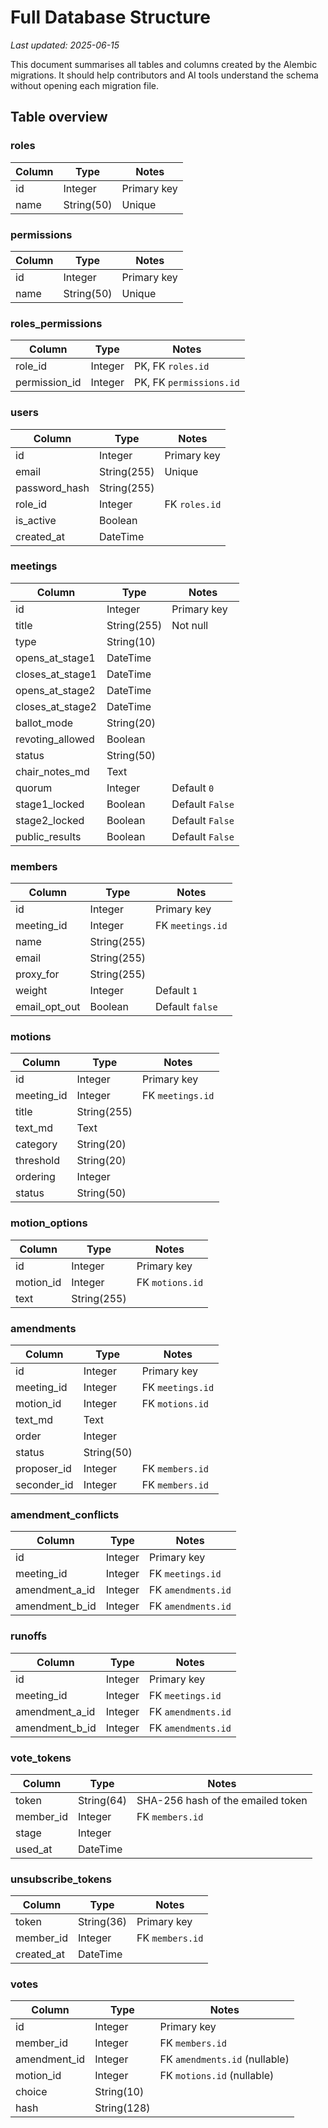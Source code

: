 # Full Database Structure

_Last updated: 2025-06-15_

This document summarises all tables and columns created by the Alembic migrations. It should help contributors and AI tools understand the schema without opening each migration file.

## Table overview

### roles
| Column | Type | Notes |
|-------|------|-------|
| id | Integer | Primary key |
| name | String(50) | Unique |

### permissions
| Column | Type | Notes |
|-------|------|-------|
| id | Integer | Primary key |
| name | String(50) | Unique |

### roles_permissions
| Column | Type | Notes |
|-------|------|-------|
| role_id | Integer | PK, FK `roles.id` |
| permission_id | Integer | PK, FK `permissions.id` |

### users
| Column | Type | Notes |
|-------|------|-------|
| id | Integer | Primary key |
| email | String(255) | Unique |
| password_hash | String(255) | |
| role_id | Integer | FK `roles.id` |
| is_active | Boolean | |
| created_at | DateTime | |

### meetings
| Column | Type | Notes |
|-------|------|-------|
| id | Integer | Primary key |
| title | String(255) | Not null |
| type | String(10) | |
| opens_at_stage1 | DateTime | |
| closes_at_stage1 | DateTime | |
| opens_at_stage2 | DateTime | |
| closes_at_stage2 | DateTime | |
| ballot_mode | String(20) | |
| revoting_allowed | Boolean | |
| status | String(50) | |
| chair_notes_md | Text | |
| quorum | Integer | Default `0` |
| stage1_locked | Boolean | Default `False` |
| stage2_locked | Boolean | Default `False` |
| public_results | Boolean | Default `False` |

### members
| Column | Type | Notes |
|-------|------|-------|
| id | Integer | Primary key |
| meeting_id | Integer | FK `meetings.id` |
| name | String(255) | |
| email | String(255) | |
| proxy_for | String(255) | |
| weight | Integer | Default `1` |
| email_opt_out | Boolean | Default `false` |

### motions
| Column | Type | Notes |
|-------|------|-------|
| id | Integer | Primary key |
| meeting_id | Integer | FK `meetings.id` |
| title | String(255) | |
| text_md | Text | |
| category | String(20) | |
| threshold | String(20) | |
| ordering | Integer | |
| status | String(50) | |

### motion_options
| Column | Type | Notes |
|-------|------|-------|
| id | Integer | Primary key |
| motion_id | Integer | FK `motions.id` |
| text | String(255) | |

### amendments
| Column | Type | Notes |
|-------|------|-------|
| id | Integer | Primary key |
| meeting_id | Integer | FK `meetings.id` |
| motion_id | Integer | FK `motions.id` |
| text_md | Text | |
| order | Integer | |
| status | String(50) | |
| proposer_id | Integer | FK `members.id` |
| seconder_id | Integer | FK `members.id` |

### amendment_conflicts
| Column | Type | Notes |
|-------|------|-------|
| id | Integer | Primary key |
| meeting_id | Integer | FK `meetings.id` |
| amendment_a_id | Integer | FK `amendments.id` |
| amendment_b_id | Integer | FK `amendments.id` |

### runoffs
| Column | Type | Notes |
|-------|------|-------|
| id | Integer | Primary key |
| meeting_id | Integer | FK `meetings.id` |
| amendment_a_id | Integer | FK `amendments.id` |
| amendment_b_id | Integer | FK `amendments.id` |

### vote_tokens
| Column | Type | Notes |
|-------|------|-------|
| token | String(64) | SHA-256 hash of the emailed token |
| member_id | Integer | FK `members.id` |
| stage | Integer | |
| used_at | DateTime | |

### unsubscribe_tokens
| Column | Type | Notes |
|-------|------|-------|
| token | String(36) | Primary key |
| member_id | Integer | FK `members.id` |
| created_at | DateTime | |

### votes
| Column | Type | Notes |
|-------|------|-------|
| id | Integer | Primary key |
| member_id | Integer | FK `members.id` |
| amendment_id | Integer | FK `amendments.id` (nullable) |
| motion_id | Integer | FK `motions.id` (nullable) |
| choice | String(10) | |
| hash | String(128) | |

